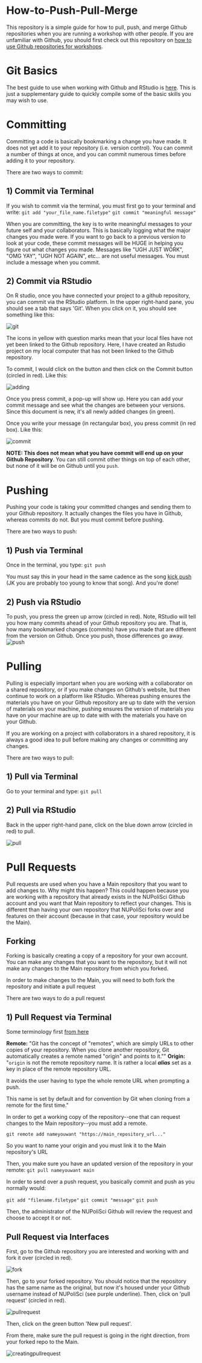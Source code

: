 # How-to-Push-Pull-Merge
This repository is a simple guide for how to pull, push, and merge Github repositories when you are running a workshop with other people. If you are unfamiliar with Github, you should first check out this repository on [how to use Github repositories for workshops](https://github.com/NUpolisci/How-to-use-Github-repositories-for-workshops).

# Git Basics 
The best guide to use when working with Github and RStudio is [here](https://happygitwithr.com/new-github-first.html). This is just a supplementary guide to quickly compile some of the basic skills you may wish to use. 

# Committing 
Committing a code is basically bookmarking a change you have made. It does not yet add it to your repository (i.e. version control). You can commit a number of things at once, and you can commit numerous times before adding it to your repository.

There are two ways to commit: 

## 1) Commit via Terminal 
If you wish to commit via the terminal, you must first go to your terminal and write: 
`git add "your_file_name.filetype"`
`git commit "meaningful message"` 

When you are committing, the key is to write meaningful messages to your future self and your collaborators. This is basically logging what the major changes you made were. If you want to go back to a previous version to look at your code, these commit messages will be HUGE in helping you figure out what changes you made. Messages like "UGH JUST WORK", "OMG YAY", "UGH NOT AGAIN", etc... are not useful messages. You must include a message when you commit. 

## 2) Commit via RStudio 

On R studio, once you have connected your project to a github repository, you can commit via the RStudio platform. In the upper right-hand pane, you should see a tab that says 'Git'. When you click on it, you should see something like this: 

![git](Figures/rstudiogit.png)

The icons in yellow with question marks mean that your local files have not yet been linked to the Github repository. Here, I have created an Rstudio project on my local computer that has not been linked to the Github repository. 

To commit, I would click on the button and then click on the Commit button (circled in red). Like this: 

![adding](Figures/adding.png)

Once you press commit, a pop-up will show up. Here you can add your commit message and see what the changes are  between your versions. Since this document is new, it's all newly added changes (in green). 

Once you write your message (in rectangular box), you press commit (in red box). Like this: 

![commit](Figures/commit.png)

**NOTE: This does not mean what you have commit will end up on your Github Repository**. You can still commit other things on top of each other, but none of it will be on Github until you `push`. 

# Pushing 
Pushing your code is taking your committed changes and sending them to your Github repository. It actually changes the files you have in Github, whereas commits do not. But you must commit before pushing. 

There are two ways to push: 

## 1) Push via Terminal 
Once in the terminal,  you type:
`git push` 

You must say this in your head in the same cadence as the song [kick push](https://www.youtube.com/watch?v=Gl83mI69nX4) (JK you are probably too young to know that song). 
And you're done! 

## 2) Push via RStudio 

To push, you press the green up arrow (circled in red). Note, RStudio will tell you how many commits ahead of your Github repository you are. That is, how many bookmarked changes (commits) have you made that are different from the version on Github. Once you push, those differences go away.  
![push](Figures/push.png)

# Pulling 
Pulling is especially important when you are working with a collaborator on a shared repository, or if you make changes on Github's website, but then continue to work on a platform like RStudio. Whereas pushing ensures the materials you have on your Github repository are up to date with the version of materials on your machine, pushing ensures the version of materials you have on your machine are up to date with with the materials you have on your Github. 

If you are working on a project with collaborators in a shared repository, it is always a good idea to pull before making any changes or committing any changes. 

There are two ways to pull: 

## 1) Pull via Terminal 
Go to your terminal and type: 
`git pull` 

## 2) Pull via RStudio

Back in the upper right-hand pane, click on the blue down arrow (circled in red) to pull. 

![pull](Figures/pull.png)


# Pull Requests

Pull requests are used when you have a Main repository that you want to add changes to. Why might this happen? This could happen because you are working with a repository that already exists in the NUPoliSci Github account and you want that Main repository to reflect your changes. This is different than having your own repository that NUPoliSci forks over and features on their account (because in that case, your repository would be the Main). 

## Forking 

Forking is basically creating a copy of a repository for your own account. You can make any changes that you want to the repository, but it will not make any changes to the Main repository from which you forked. 

In order to make changes to the Main, you will need to both fork the repository and initiate a pull request

There are two ways to do a pull request 

## 1) Pull Request via Terminal 

Some terminology first [from here](https://stackoverflow.com/questions/9529497/what-is-origin-in-git)

**Remote:** "Git has the concept of "remotes", which are simply URLs to other copies of your repository. When you clone another repository, Git automatically creates a remote named "origin" and points to it.""
**Origin:** "`origin` is not the remote repository name. It is rather a local ***alias*** set as a key in place of the remote repository URL.

It avoids the user having to type the whole remote URL when prompting a push.

This name is set by default and for convention by Git when cloning from a remote for the first time."

In order to get a working copy of the repository--one that can request changes to the Main repository--you must add a remote.

`git remote add nameyouwant "https://main_repository_url..."`

So you want to name your origin and you must link it to the Main repository's URL

Then, you make sure you have an updated version of the repository in your remote: 
`git pull nameyouwant main`

In order to send over a push request, you basically commit and push as you normally would: 

`git add "filename.filetype"`
`git commit "message"`
`git push`

Then, the administrator of the NUPoliSci Github will review the request and choose to accept it or not. 

## Pull Request via Interfaces

First, go to the Github repository you are interested and working with and fork it over (circled in red).

![fork](Figures/fork.png)

Then, go to your forked repository. You should notice that the repository has the same name as the original, but now it's housed under your Github username instead of NUPoliSci (see purple underline). Then, click on 'pull request' (circled in red).

![pullrequest](Figures/pullrequest.png)

Then, click on the green button 'New pull request'.

From there, make sure the pull request is going in the right direction, from your forked repo to the Main. 


![creatingpullrequest](Figures/creatingpullrequest.png)
